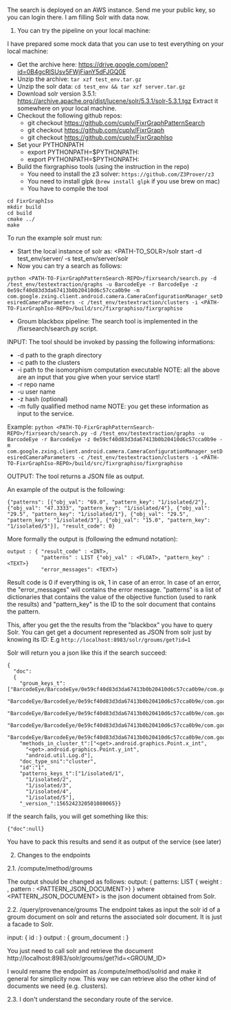 The search is deployed on an AWS instance. Send me your public key, so you can login there.
I am filling Solr with data now.

1. You can try the pipeline on your local machine:

I have prepared some mock data that you can use to test everything on your local machine:
- Get the archive here: https://drive.google.com/open?id=0B4gcRlSUsv5FWjFianY5dFJGQ0E
- Unzip the archive: `tar xzf test_env.tar.gz`
- Unzip the solr data: `cd test_env && tar xzf server.tar.gz`
- Download solr version 3.5.1: https://archive.apache.org/dist/lucene/solr/5.3.1/solr-5.3.1.tgz
Extract it somewhere on your local machine.
- Checkout the following github repos:
  - git checkout https://github.com/cuplv/FixrGraphPatternSearch
  - git checkout https://github.com/cuplv/FixrGraph
  - git checkout https://github.com/cuplv/FixrGraphIso
- Set your PYTHONPATH
  - export PYTHONPATH=$PYTHONPATH:<PATH-TO-FixrGraph-REPO>
  - export PYTHONPATH=$PYTHONPATH:<PATH-TO-FixrGraphPatternSearch-REPO>
- Build the fixrgraphiso tools (using the instruction in the repo)
  - You need to install the z3 solver: `https://github.com/Z3Prover/z3`
  - You need to install glpk (`brew install glpk` if you use brew on mac)
  - You have to compile the tool
```
cd FixrGraphIso 
mkdir build
cd build
cmake ../
make
```

To run the example solr must run:
- Start the local instance of solr as: <PATH-TO_SOLR>/solr start -d test_env/server/ -s test_env/server/solr
- Now you can try a search as follows:

```python <PATH-TO-FixrGraphPatternSearch-REPO>/fixrsearch/search.py -d /test_env/testextraction/graphs -u BarcodeEye -r BarcodeEye -z 0e59cf40d83d3da67413b0b20410d6c57cca0b9e -m com.google.zxing.client.android.camera.CameraConfigurationManager_setDesiredCameraParameters -c /test_env/testextraction/clusters -i <PATH-TO-FixrGraphIso-REPO>/build/src/fixrgraphiso/fixrgraphiso ```


- Groum blackbox pipeline:
The search tool is implemented in the <PATH-TO-FixrGraphPatternSearch-REPO>/fixrsearch/search.py script.

INPUT:
The tool should be invoked by passing the following informations:
- -d path to the graph directory
- -c path to the clusters
- -i path to the isomorphism computation executable
NOTE: all the above are an input that you give when your service start!
- -r repo name
- -u user name
- -z hash (optional)
- -m fully qualified method name
NOTE: you get these information as input to the service.

Example:
```python <PATH-TO-FixrGraphPatternSearch-REPO>/fixrsearch/search.py -d /test_env/testextraction/graphs -u BarcodeEye -r BarcodeEye -z 0e59cf40d83d3da67413b0b20410d6c57cca0b9e -m com.google.zxing.client.android.camera.CameraConfigurationManager_setDesiredCameraParameters -c /test_env/testextraction/clusters -i <PATH-TO-FixrGraphIso-REPO>/build/src/fixrgraphiso/fixrgraphiso ```


OUTPUT:
The tool returns a JSON file as output.

An example of the output is the following:
```
{"patterns": [{"obj_val": "69.0", "pattern_key": "1/isolated/2"}, {"obj_val": "47.3333", "pattern_key": "1/isolated/4"}, {"obj_val": "29.5", "pattern_key": "1/isolated/1"}, {"obj_val": "29.5", "pattern_key": "1/isolated/3"}, {"obj_val": "15.0", "pattern_key": "1/isolated/5"}], "result_code": 0}
```

More formally the output is (following the edmund notation):
```
output : { "result_code" : <INT>,
           "patterns" : LIST {"obj_val" : <FLOAT>, "pattern_key" : <TEXT>}
           "error_messages": <TEXT>}
```
Result code is 0 if everything is ok, 1 in case of an error.
In case of an error, the "error_messages" will contains the error message.
"patterns" is a list of dictionaries that contains the value of the objective function (used to rank the results) and 
"pattern_key" is the ID to the solr document that contains the pattern.

This, after you get the the results from the "blackbox" you have to query Solr.
You can get get a document represented as JSON from solr just by knowing its ID:
E.g ```http://localhost:8983/solr/groums/get?id=1```

Solr will return you a json like this if the search succeed:
```
{
  "doc":
  {
    "groum_keys_t":["BarcodeEye/BarcodeEye/0e59cf40d83d3da67413b0b20410d6c57cca0b9e/com.google.zxing.client.android.camera.PreviewCallback/onPreviewFrame",
      "BarcodeEye/BarcodeEye/0e59cf40d83d3da67413b0b20410d6c57cca0b9e/com.google.zxing.client.android.camera.CameraManager/setManualFramingRect",
      "BarcodeEye/BarcodeEye/0e59cf40d83d3da67413b0b20410d6c57cca0b9e/com.google.zxing.client.android.camera.CameraConfigurationManager/findBestPreviewSizeValue",
      "BarcodeEye/BarcodeEye/0e59cf40d83d3da67413b0b20410d6c57cca0b9e/com.google.zxing.client.android.camera.CameraConfigurationManager/setDesiredCameraParameters",
      "BarcodeEye/BarcodeEye/0e59cf40d83d3da67413b0b20410d6c57cca0b9e/com.google.zxing.client.android.camera.CameraManager/getFramingRect"],
    "methods_in_cluster_t":["<get>.android.graphics.Point.x_int",
      "<get>.android.graphics.Point.y_int",
      "android.util.Log.d"],
    "doc_type_sni":"cluster",
    "id":"1",
    "patterns_keys_t":["1/isolated/1",
      "1/isolated/2",
      "1/isolated/3",
      "1/isolated/4",
      "1/isolated/5"],
    "_version_":1565242320501080065}}
```

If the search fails, you will get something like this:
```
{"doc":null}
```

You have to pack this results and send it as output of the service (see later)


2. Changes to the endpoints

2.1. /compute/method/groums

The output should be changed as follows:
output: { patterns: LIST { weight : <FLOAT>, pattern : <PATTERN_JSON_DOCUMENT>} }
where <PATTERN_JSON_DOCUMENT> is the json document obtained from Solr.

2.2. /query/provenance/groums
The endpoint takes as input the solr id of a groum document on solr and returns the associated solr document.
It is just a facade to Solr.

input: { id : <TEXT> }
output : { groum_document : <TEXT>}

You just need to call solr and retrieve the document http://localhost:8983/solr/groums/get?id=<GROUM_ID>

I would rename the endpoint as /compute/method/solrid and make it general for simplicity now.
This way we can retrieve also the other kind of documents we need (e.g. clusters).


2.3. I don't understand the secondary route of the service.

